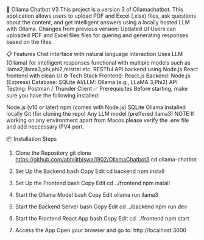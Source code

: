 🧠 Ollama Chatbot V3
This project is a version 3 of Ollamachatbot. This application allows users to upload PDF and Excel (.xlsx) files, ask questions about the content, and get intelligent answers using a locally hosted LLM with Ollama.
Changes from previous version:
Updated UI
Users can uploaded PDF and Excel files files for quering and generating responses based on the files.

📋 Features
Chat interface with natural language interaction
Uses LLM (Ollama) for intelligent responses functional with multiple models such as llama2,llama3,phi,phi2,mistral etc.
RESTful API backend using Node.js
React frontend with clean UI
⚙️ Tech Stack
Frontend: React.js
Backend: Node.js (Express)
Database: SQLite
AI/LLM: Ollama (e.g., LLaMA 3,Phi2)
API Testing: Postman / Thunder Client
✅ Prerequisites
Before starting, make sure you have the following installed:

Node.js (v16 or later)
npm (comes with Node.js)
SQLite
Ollama installed locally
Git (for cloning the repo)
Any LLM model (preffered llama3)
NOTE:If working on any environment apart from Macos please verify the .env file and add neccessary IPV4 port.

📦 Installation Steps
1. Clone the Repository
git clone https://github.com/abhijitbiswal1902/OllamaChatbot3
cd ollama-chatbot

2. Set Up the Backend
bash
Copy
Edit
cd backend
npm install

3. Set Up the Frontend
bash
Copy
Edit
cd ../frontend
npm install

4. Start the Ollama Model
bash
Copy
Edit
ollama run llama3

5. Start the Backend Server
bash
Copy
Edit
cd ../backend
npm run dev


6. Start the Frontend React App
bash
Copy
Edit
cd ../frontend
npm start

7. Access the App
Open your browser and go to:
http://localhost:3000
